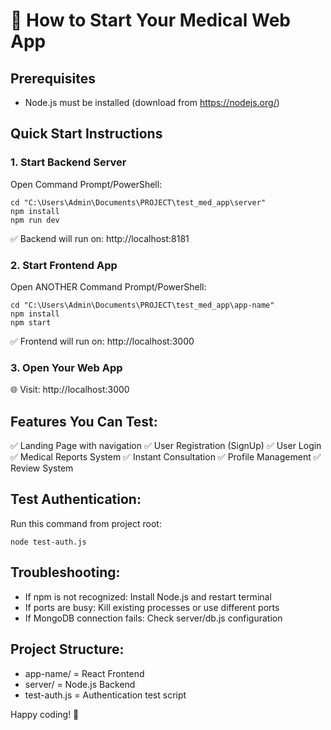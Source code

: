 # 🚀 How to Start Your Medical Web App

## Prerequisites
- Node.js must be installed (download from https://nodejs.org/)

## Quick Start Instructions

### 1. Start Backend Server
Open Command Prompt/PowerShell:
```
cd "C:\Users\Admin\Documents\PROJECT\test_med_app\server"
npm install
npm run dev
```
✅ Backend will run on: http://localhost:8181

### 2. Start Frontend App  
Open ANOTHER Command Prompt/PowerShell:
```
cd "C:\Users\Admin\Documents\PROJECT\test_med_app\app-name"
npm install
npm start
```
✅ Frontend will run on: http://localhost:3000

### 3. Open Your Web App
🌐 Visit: http://localhost:3000

## Features You Can Test:
✅ Landing Page with navigation
✅ User Registration (SignUp)
✅ User Login
✅ Medical Reports System
✅ Instant Consultation
✅ Profile Management
✅ Review System

## Test Authentication:
Run this command from project root:
```
node test-auth.js
```

## Troubleshooting:
- If npm is not recognized: Install Node.js and restart terminal
- If ports are busy: Kill existing processes or use different ports
- If MongoDB connection fails: Check server/db.js configuration

## Project Structure:
- app-name/ = React Frontend
- server/ = Node.js Backend
- test-auth.js = Authentication test script

Happy coding! 🎉
